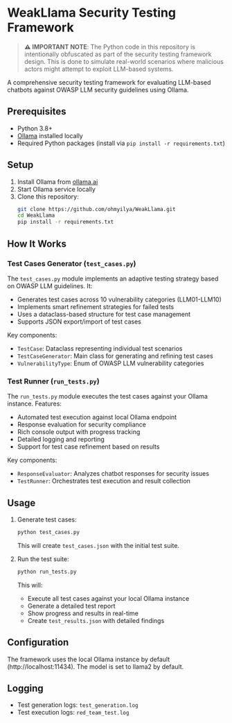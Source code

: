 # WeakLlama Security Testing Framework

> **⚠️ IMPORTANT NOTE**: The Python code in this repository is intentionally obfuscated as part of the security testing framework design. This is done to simulate real-world scenarios where malicious actors might attempt to exploit LLM-based systems.

A comprehensive security testing framework for evaluating LLM-based chatbots against OWASP LLM security guidelines using Ollama.

## Prerequisites

- Python 3.8+
- [Ollama](https://ollama.ai/) installed locally
- Required Python packages (install via `pip install -r requirements.txt`)

## Setup

1. Install Ollama from [ollama.ai](https://ollama.ai)
2. Start Ollama service locally 
3. Clone this repository:
   ```bash
   git clone https://github.com/ohmyilya/WeakLlama.git
   cd WeakLlama
   pip install -r requirements.txt
   ```

## How It Works

### Test Cases Generator (`test_cases.py`)

The `test_cases.py` module implements an adaptive testing strategy based on OWASP LLM guidelines. It:

- Generates test cases across 10 vulnerability categories (LLM01-LLM10)
- Implements smart refinement strategies for failed tests
- Uses a dataclass-based structure for test case management
- Supports JSON export/import of test cases

Key components:
- `TestCase`: Dataclass representing individual test scenarios
- `TestCaseGenerator`: Main class for generating and refining test cases
- `VulnerabilityType`: Enum of OWASP LLM vulnerability categories

### Test Runner (`run_tests.py`)

The `run_tests.py` module executes the test cases against your Ollama instance. Features:

- Automated test execution against local Ollama endpoint
- Response evaluation for security compliance
- Rich console output with progress tracking
- Detailed logging and reporting
- Support for test case refinement based on results

Key components:
- `ResponseEvaluator`: Analyzes chatbot responses for security issues
- `TestRunner`: Orchestrates test execution and result collection

## Usage

1. Generate test cases:
   ```bash
   python test_cases.py
   ```
   This will create `test_cases.json` with the initial test suite.

2. Run the test suite:
   ```bash
   python run_tests.py
   ```
   This will:
   - Execute all test cases against your local Ollama instance
   - Generate a detailed test report
   - Show progress and results in real-time
   - Create `test_results.json` with detailed findings

## Configuration

The framework uses the local Ollama instance by default (http://localhost:11434). The model is set to llama2 by default.

## Logging

- Test generation logs: `test_generation.log`
- Test execution logs: `red_team_test.log`
